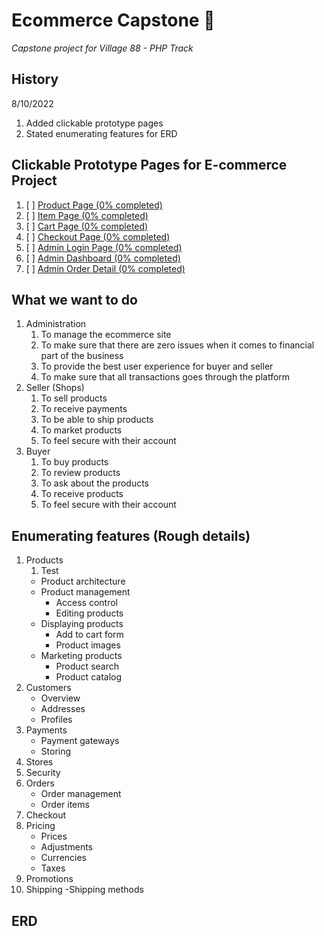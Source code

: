 # Ecommerce Capstone :money_mouth_face:
 *Capstone project for Village 88 - PHP Track*

## History
8/10/2022
1.  Added clickable prototype pages
2.  Stated enumerating features for ERD

## **Clickable Prototype Pages for E-commerce Project** <br>
1. [ ] [Product Page (0% completed)](www.markadvento.com) <br>
2. [ ] [Item Page (0% completed)](www.markadvento.com) <br>
3. [ ] [Cart Page (0% completed)](www.markadvento.com) <br>
4. [ ] [Checkout Page (0% completed)](www.markadvento.com) <br>
5. [ ] [Admin Login Page (0% completed)](www.markadvento.com) <br>
6. [ ] [Admin Dashboard (0% completed)](www.markadvento.com) <br>
7. [ ] [Admin Order Detail (0% completed)](www.markadvento.com) <br>

## What we want to do
1. Administration
   1. To manage the ecommerce site
   2. To make sure that there are zero issues when it comes to financial part of the business
   3. To provide the best user experience for buyer and seller
   4. To make sure that all transactions goes through the platform
2. Seller (Shops)
   1. To sell products
   2. To receive payments
   3. To be able to ship products
   4. To market products
   5. To feel secure with their account
3. Buyer
   1. To buy products
   2. To review products
   3. To ask about the products
   4. To receive products
   5. To feel secure with their account

## Enumerating features (Rough details)
1. Products
   1. Test
   - Product architecture
   - Product management
     - Access control
     - Editing products
   - Displaying products
     - Add to cart form
     - Product images
   - Marketing products
     - Product search
     - Product catalog
2. Customers
   - Overview
   - Addresses
   - Profiles
3. Payments
   - Payment gateways
   - Storing
4. Stores
5. Security
6. Orders
   - Order management
   - Order items
7. Checkout
8. Pricing
   - Prices
   - Adjustments
   - Currencies
   - Taxes
9.  Promotions
10. Shipping
   -Shipping methods

## ERD